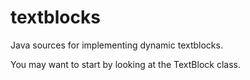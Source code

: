 # textblocks


Java sources for implementing dynamic textblocks.

You may want to start by looking at the TextBlock class.